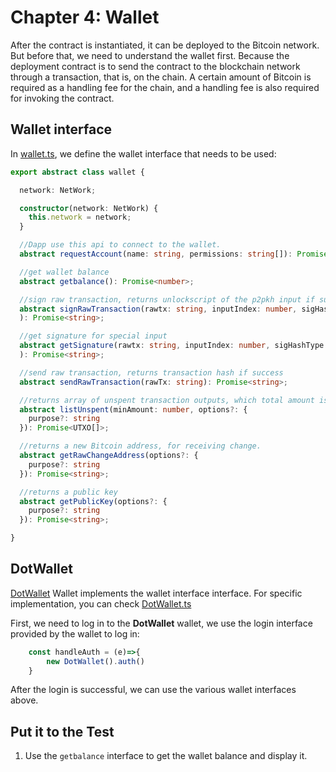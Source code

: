 # Chapter 4: Wallet

After the contract is instantiated, it can be deployed to the Bitcoin network. But before that, we need to understand the wallet first. Because the deployment contract is to send the contract to the blockchain network through a transaction, that is, on the chain. A certain amount of Bitcoin is required as a handling fee for the chain, and a handling fee is also required for invoking the contract.

## Wallet interface

In [wallet.ts](https://github.com/sCrypt-Inc/tic-tac-toe/blob/master/src/web3/wallet.ts), we define the wallet interface that needs to be used:

```typescript
export abstract class wallet {

  network: NetWork;

  constructor(network: NetWork) {
    this.network = network;
  }

  //Dapp use this api to connect to the wallet.
  abstract requestAccount(name: string, permissions: string[]): Promise<any>;

  //get wallet balance
  abstract getbalance(): Promise<number>;

  //sign raw transaction, returns unlockscript of the p2pkh input if success
  abstract signRawTransaction(rawtx: string, inputIndex: number, sigHashType: SignType, addr: string
  ): Promise<string>;

  //get signature for special input
  abstract getSignature(rawtx: string, inputIndex: number, sigHashType: SignType, addr: string
  ): Promise<string>;

  //send raw transaction, returns transaction hash if success
  abstract sendRawTransaction(rawTx: string): Promise<string>;

  //returns array of unspent transaction outputs, which total amount is more than the minAmount argument.
  abstract listUnspent(minAmount: number, options?: {
    purpose?: string
  }): Promise<UTXO[]>;

  //returns a new Bitcoin address, for receiving change.
  abstract getRawChangeAddress(options?: {
    purpose?: string
  }): Promise<string>;

  //returns a public key
  abstract getPublicKey(options?: {
    purpose?: string
  }): Promise<string>;

}
```

## DotWallet

[DotWallet](https://www.ddpurse.com) Wallet implements the wallet interface interface. For specific implementation, you can check [DotWallet.ts](https://github.com/sCrypt-Inc/tic-tac-toe/blob/master/src/web3/dotwallet.ts)

First, we need to log in to the **DotWallet** wallet, we use the login interface provided by the wallet to log in:

```javascript
    const handleAuth = (e)=>{
        new DotWallet().auth()
    }
```

After the login is successful, we can use the various wallet interfaces above.


## Put it to the Test

1. Use the `getbalance` interface to get the wallet balance and display it.
